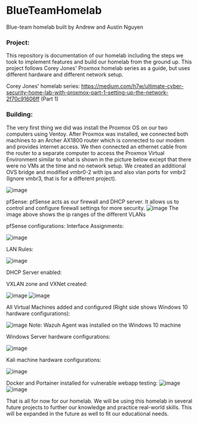 # BlueTeamHomelab
Blue-team homelab built by Andrew and Austin Nguyen

<h3>Project:</h3> This repository is documentation of our homelab including the steps we took to implement features and build our homelab from the ground up. This project follows Corey Jones' Proxmox homelab series as a guide, but uses different hardware and different network setup.

Corey Jones' homelab series: https://medium.com/h7w/ultimate-cyber-security-home-lab-with-proxmox-part-1-setting-up-the-network-2f70c91606ff (Part 1)

<h3>Building:</h3> The very first thing we did was install the Proxmox OS on our two computers using Ventoy. After Proxmox was installed, we connected both machines to an Archer AX1800 router which is connected to our modem and provides internet access. We then connected an ethernet cable from the router to a separate computer to access the Proxmox Virtual Environment similar to what is shown in the picture below except that there were no VMs at the time and no network setup. We created an additional OVS bridge and modified vmbr0-2 with ips and also vlan ports for vmbr2 (Ignore vmbr3, that is for a different project). 

![image](https://github.com/user-attachments/assets/31c93c22-5c24-489c-9981-1ef8481a8a31)

pfSense: pfSense acts as our firewall and DHCP server. It allows us to control and configure firewall settings for more security.
![image](https://github.com/user-attachments/assets/9ce531e8-b1c1-4a7d-b491-9a46d85ab625)
The image above shows the ip ranges of the different VLANs

pfSense configurations:
Interface Assignments: 

![image](https://github.com/user-attachments/assets/c1a4d38e-e26a-416b-8b6a-ede2671c06ca)

LAN Rules: 

![image](https://github.com/user-attachments/assets/af2dcaa7-4cd5-4151-aa0b-50c64c6cb1b3)

DHCP Server enabled: 

VXLAN zone and VXNet created: 

![image](https://github.com/user-attachments/assets/99626f0d-dbcd-4b38-9e8a-4d8810c7b90b)
![image](https://github.com/user-attachments/assets/e34ccacf-be7a-4a71-8523-eeb16e97ffd8)

All Virtual Machines added and configured (Right side shows Windows 10 hardware configurations):

![image](https://github.com/user-attachments/assets/6e3fed58-b8e9-4dad-80b0-6b94a6daf4ae)
Note: Wazuh Agent was installed on the Windows 10 machine

Windows Server hardware configurations:

![image](https://github.com/user-attachments/assets/fe8cd100-f3f0-4ac0-aac1-37d240f49ba4)


Kali machine hardware configurations: 

![image](https://github.com/user-attachments/assets/30298857-487f-4334-a2d6-b924159fd7ce)

Docker and Portainer installed for vulnerable webapp testing:
![image](https://github.com/user-attachments/assets/817651c5-adc1-449f-beff-9172e000e025)
![image](https://github.com/user-attachments/assets/47d62d4d-4c51-4863-9f82-b481534f797f)

That is all for now for our homelab. We will be using this homelab in several future projects to further our knowledge and practice real-world skills. This will be expanded in the future as well to fit our educational needs.

